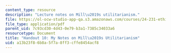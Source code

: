 ```yaml
---
content_type: resource
description: "Lecture notes on Mill\u2019s utilitarianism."
file: https://ol-ocw-studio-app-qa.s3.amazonaws.com/courses/24-231-ethics-fall-2009/a13b23f86b8a5f7a8ff3cffe8454acf8_MIT24_231F09_lec11.pdf
file_type: application/pdf
parent_uid: 7c93cd30-4d43-0e79-b3a1-7385c34033a6
resourcetype: Document
title: "Handout 10: My Notes on Mill\u2019s Utilitarianism"
uid: a13b23f8-6b8a-5f7a-8ff3-cffe8454acf8
---
```

